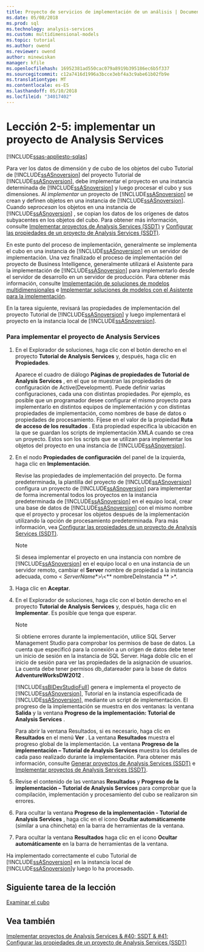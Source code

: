 ```yaml
---
title: Proyecto de servicios de implementación de un análisis | Documentos de Microsoft
ms.date: 05/08/2018
ms.prod: sql
ms.technology: analysis-services
ms.custom: multidimensional-models
ms.topic: tutorial
ms.author: owend
ms.reviewer: owend
author: minewiskan
manager: kfile
ms.openlocfilehash: 16952381ad550cac079a8919b395186ec6b5f337
ms.sourcegitcommit: c12a7416d1996a3bcce3ebf4a3c9abe61b02fb9e
ms.translationtype: MT
ms.contentlocale: es-ES
ms.lasthandoff: 05/10/2018
ms.locfileid: "34017402"
---
```

# <a name="lesson-2-5---deploying-an-analysis-services-project"></a>Lección 2-5: implementar un proyecto de Analysis Services
[!INCLUDE[ssas-appliesto-sqlas](../includes/ssas-appliesto-sqlas.md)]

Para ver los datos de dimensión y de cubo de los objetos del cubo Tutorial de [!INCLUDE[ssASnoversion](../includes/ssasnoversion-md.md)] del proyecto Tutorial de [!INCLUDE[ssASnoversion](../includes/ssasnoversion-md.md)], debe implementar el proyecto en una instancia determinada de [!INCLUDE[ssASnoversion](../includes/ssasnoversion-md.md)] y luego procesar el cubo y sus dimensiones. Al *implementar* un proyecto de [!INCLUDE[ssASnoversion](../includes/ssasnoversion-md.md)] se crean y definen objetos en una instancia de [!INCLUDE[ssASnoversion](../includes/ssasnoversion-md.md)]. Cuando se*procesan* los objetos en una instancia de [!INCLUDE[ssASnoversion](../includes/ssasnoversion-md.md)] , se copian los datos de los orígenes de datos subyacentes en los objetos del cubo. Para obtener más información, consulte [Implementar proyectos de Analysis Services &#40;SSDT&#41;](../analysis-services/multidimensional-models/deploy-analysis-services-projects-ssdt.md) y [Configurar las propiedades de un proyecto de Analysis Services &#40;SSDT&#41;](../analysis-services/multidimensional-models/configure-analysis-services-project-properties-ssdt.md).  
  
En este punto del proceso de implementación, generalmente se implementa el cubo en una instancia de [!INCLUDE[ssASnoversion](../includes/ssasnoversion-md.md)] en un servidor de implementación. Una vez finalizado el proceso de implementación del proyecto de Business Intelligence, generalmente utilizará el Asistente para la implementación de [!INCLUDE[ssASnoversion](../includes/ssasnoversion-md.md)] para implementarlo desde el servidor de desarrollo en un servidor de producción. Para obtener más información, consulte [Implementación de soluciones de modelos multidimensionales](../analysis-services/multidimensional-models/multidimensional-model-solution-deployment.md) e [Implementar soluciones de modelos con el Asistente para la implementación](../analysis-services/multidimensional-models/deploy-model-solutions-using-the-deployment-wizard.md).  
  
En la tarea siguiente, revisará las propiedades de implementación del proyecto Tutorial de [!INCLUDE[ssASnoversion](../includes/ssasnoversion-md.md)] y luego implementará el proyecto en la instancia local de [!INCLUDE[ssASnoversion](../includes/ssasnoversion-md.md)].  
  
### <a name="to-deploy-the-analysis-services-project"></a>Para implementar el proyecto de Analysis Services  
  
1.  En el Explorador de soluciones, haga clic con el botón derecho en el proyecto **Tutorial de Analysis Services** y, después, haga clic en **Propiedades**.  
  
    Aparece el cuadro de diálogo **Páginas de propiedades de Tutorial de Analysis Services** , en el que se muestran las propiedades de configuración de Active(Development). Puede definir varias configuraciones, cada una con distintas propiedades. Por ejemplo, es posible que un programador desee configurar el mismo proyecto para implementarlo en distintos equipos de implementación y con distintas propiedades de implementación, como nombres de base de datos o propiedades de procesamiento. Fíjese en el valor de la propiedad **Ruta de acceso de los resultados** . Esta propiedad especifica la ubicación en la que se guardan los scripts de implementación XMLA cuando se crea un proyecto. Estos son los scripts que se utilizan para implementar los objetos del proyecto en una instancia de [!INCLUDE[ssASnoversion](../includes/ssasnoversion-md.md)].  
  
2.  En el nodo **Propiedades de configuración** del panel de la izquierda, haga clic en **Implementación**.  
  
    Revise las propiedades de implementación del proyecto. De forma predeterminada, la plantilla del proyecto de [!INCLUDE[ssASnoversion](../includes/ssasnoversion-md.md)] configura un proyecto de [!INCLUDE[ssASnoversion](../includes/ssasnoversion-md.md)] para implementar de forma incremental todos los proyectos en la instancia predeterminada de [!INCLUDE[ssASnoversion](../includes/ssasnoversion-md.md)] en el equipo local, crear una base de datos de [!INCLUDE[ssASnoversion](../includes/ssasnoversion-md.md)] con el mismo nombre que el proyecto y procesar los objetos después de la implementación utilizando la opción de procesamiento predeterminada. Para más información, vea [Configurar las propiedades de un proyecto de Analysis Services &#40;SSDT&#41;](../analysis-services/multidimensional-models/configure-analysis-services-project-properties-ssdt.md).  
  
    > [!NOTE]  
    > Si desea implementar el proyecto en una instancia con nombre de [!INCLUDE[ssASnoversion](../includes/ssasnoversion-md.md)] en el equipo local o en una instancia de un servidor remoto, cambiar el **Server** nombre de propiedad a la instancia adecuada, como \<  *ServerName**>\\<** nombreDeInstancia ** >*.  
  
3.  Haga clic en **Aceptar**.  
  
4.  En el Explorador de soluciones, haga clic con el botón derecho en el proyecto **Tutorial de Analysis Services** y, después, haga clic en **Implementar**. Es posible que tenga que esperar.  
  
    > [!NOTE]  
    > Si obtiene errores durante la implementación, utilice SQL Server Management Studio para comprobar los permisos de base de datos. La cuenta que especificó para la conexión a un origen de datos debe tener un inicio de sesión en la instancia de SQL Server. Haga doble clic en el inicio de sesión para ver las propiedades de la asignación de usuarios. La cuenta debe tener permisos db_datareader para la base de datos **AdventureWorksDW2012** .  
  
    [!INCLUDE[ssBIDevStudioFull](../includes/ssbidevstudiofull-md.md)] genera e implementa el proyecto de [!INCLUDE[ssASnoversion](../includes/ssasnoversion-md.md)], Tutorial en la instancia especificada de [!INCLUDE[ssASnoversion](../includes/ssasnoversion-md.md)], mediante un script de implementación. El progreso de la implementación se muestra en dos ventanas: la ventana **Salida** y la ventana **Progreso de la implementación: Tutorial de Analysis Services** .  
  
    Para abrir la ventana Resultados, si es necesario, haga clic en **Resultados** en el menú **Ver** . La ventana **Resultados** muestra el progreso global de la implementación. La ventana **Progreso de la implementación – Tutorial de Analysis Services** muestra los detalles de cada paso realizado durante la implementación. Para obtener más información, consulte [Generar proyectos de Analysis Services &#40;SSDT&#41;](../analysis-services/multidimensional-models/build-analysis-services-projects-ssdt.md) e [Implementar proyectos de Analysis Services &#40;SSDT&#41;](../analysis-services/multidimensional-models/deploy-analysis-services-projects-ssdt.md).  
  
5.  Revise el contenido de las ventanas **Resultados** y **Progreso de la implementación – Tutorial de Analysis Services** para comprobar que la compilación, implementación y procesamiento del cubo se realizaron sin errores.  
  
6.  Para ocultar la ventana **Progreso de la implementación - Tutorial de Analysis Services** , haga clic en el icono **Ocultar automáticamente** (similar a una chincheta) en la barra de herramientas de la ventana.  
  
7.  Para ocultar la ventana **Resultados** haga clic en el icono **Ocultar automáticamente** en la barra de herramientas de la ventana.  
  
Ha implementado correctamente el cubo Tutorial de [!INCLUDE[ssASnoversion](../includes/ssasnoversion-md.md)] en la instancia local de [!INCLUDE[ssASnoversion](../includes/ssasnoversion-md.md)]y luego lo ha procesado.  
  
## <a name="next-task-in-lesson"></a>Siguiente tarea de la lección  
[Examinar el cubo](../analysis-services/lesson-2-6-browsing-the-cube.md)  
  
## <a name="see-also"></a>Vea también  
[Implementar proyectos de Analysis Services & #40; SSDT & #41;](../analysis-services/multidimensional-models/deploy-analysis-services-projects-ssdt.md)  
[Configurar las propiedades de un proyecto de Analysis Services &#40;SSDT&#41;](../analysis-services/multidimensional-models/configure-analysis-services-project-properties-ssdt.md)  
  
  
  
